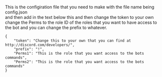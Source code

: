 This is the configiration file that you need to make with the file name being <br/>
config.json <br/>
and then add in the text below this and then change the token to your own change the Perms to the role ID of the roles that you want to have access to the bot and you can change the prefix to whatever.


```
{
    "token": "Change this to your own that you can find at http://discord.com/developers/",
    "prefix": "!",
    "Perms1": "This is the role that you want access to the bots commands",
    "Perms2": "This is the role that you want access to the bots commands"
}
```
